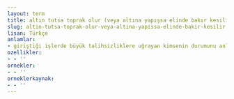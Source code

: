 ```yaml
---
layout: term
title: altın tutsa toprak olur (veya altına yapışsa elinde bakır kesilir)
slug: altin-tutsa-toprak-olur-veya-altina-yapissa-elinde-bakir-kesilir
lisan: Türkçe
anlamlar:
- giriştiği işlerde büyük talihsizliklere uğrayan kimsenin durumunu anlatan bir söz
ozellikler:
- - ''
ornekler:
- - ''
orneklerkaynak:
- - ''
---
```

